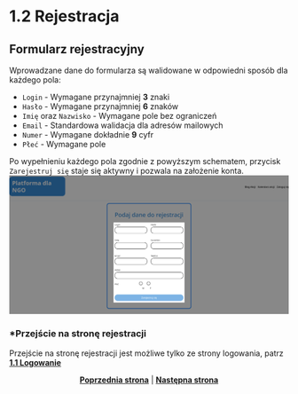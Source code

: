 # 1.2 Rejestracja
## Formularz rejestracyjny
Wprowadzane dane do formularza są walidowane w odpowiedni sposób dla każdego pola:
 * `Login` - Wymagane przynajmniej **3** znaki
 * `Hasło` - Wymagane przynajmniej **6** znaków
 * `Imię` oraz `Nazwisko` - Wymagane pole bez ograniczeń
 * `Email` - Standardowa walidacja dla adresów mailowych
 * `Numer` - Wymagane dokładnie **9** cyfr
 * `Płeć`  - Wymagane pole

Po wypełnieniu każdego pola zgodnie z powyższym schematem, przycisk `Zarejestruj się` staje się aktywny i pozwala na założenie konta. 
![formularz](rejestracja-formularz.png)

### *Przejście na stronę rejestracji
Przejście na stronę rejestracji jest możliwe tylko ze strony logowania, patrz **[1.1 Logowanie](../1.1%20Logowanie/#przejscie-do-rejestracji)**


<p align="center">
<a title="1.1 Logowanie" href="../1.1 Logowanie/README.md"><b>Poprzednia strona</b></a> 
| 
<a title="1.3 Wyświetlanie kalendarza" href="../1.3 Wyświetlanie kalendarza/README.md"><b>Następna strona</b></a> 
</p>